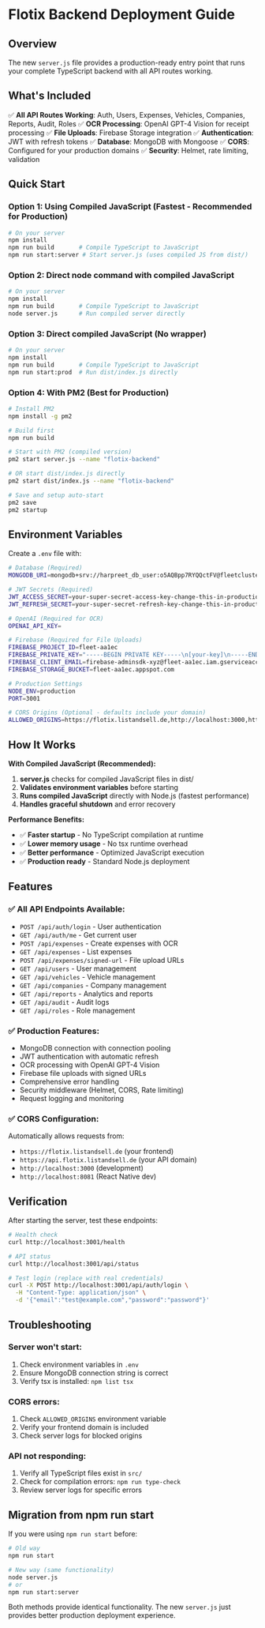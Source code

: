# Flotix Backend Deployment Guide

## Overview
The new `server.js` file provides a production-ready entry point that runs your complete TypeScript backend with all API routes working.

## What's Included
✅ **All API Routes Working**: Auth, Users, Expenses, Vehicles, Companies, Reports, Audit, Roles
✅ **OCR Processing**: OpenAI GPT-4 Vision for receipt processing
✅ **File Uploads**: Firebase Storage integration
✅ **Authentication**: JWT with refresh tokens
✅ **Database**: MongoDB with Mongoose
✅ **CORS**: Configured for your production domains
✅ **Security**: Helmet, rate limiting, validation

## Quick Start

### Option 1: Using Compiled JavaScript (Fastest - Recommended for Production)
```bash
# On your server
npm install
npm run build       # Compile TypeScript to JavaScript
npm run start:server # Start server.js (uses compiled JS from dist/)
```

### Option 2: Direct node command with compiled JavaScript
```bash
# On your server
npm install
npm run build       # Compile TypeScript to JavaScript
node server.js      # Run compiled server directly
```

### Option 3: Direct compiled JavaScript (No wrapper)
```bash
# On your server
npm install
npm run build       # Compile TypeScript to JavaScript
npm run start:prod  # Run dist/index.js directly
```

### Option 4: With PM2 (Best for Production)
```bash
# Install PM2
npm install -g pm2

# Build first
npm run build

# Start with PM2 (compiled version)
pm2 start server.js --name "flotix-backend"

# OR start dist/index.js directly
pm2 start dist/index.js --name "flotix-backend"

# Save and setup auto-start
pm2 save
pm2 startup
```

## Environment Variables
Create a `.env` file with:

```bash
# Database (Required)
MONGODB_URI=mongodb+srv://harpreet_db_user:o5AQBpp7RYQQctFV@fleetcluster.hqzrisg.mongodb.net/?retryWrites=true&w=majority&appName=FleetCluster

# JWT Secrets (Required)
JWT_ACCESS_SECRET=your-super-secret-access-key-change-this-in-production
JWT_REFRESH_SECRET=your-super-secret-refresh-key-change-this-in-production

# OpenAI (Required for OCR)
OPENAI_API_KEY=

# Firebase (Required for File Uploads)
FIREBASE_PROJECT_ID=fleet-aa1ec
FIREBASE_PRIVATE_KEY="-----BEGIN PRIVATE KEY-----\n[your-key]\n-----END PRIVATE KEY-----"
FIREBASE_CLIENT_EMAIL=firebase-adminsdk-xyz@fleet-aa1ec.iam.gserviceaccount.com
FIREBASE_STORAGE_BUCKET=fleet-aa1ec.appspot.com

# Production Settings
NODE_ENV=production
PORT=3001

# CORS Origins (Optional - defaults include your domain)
ALLOWED_ORIGINS=https://flotix.listandsell.de,http://localhost:3000,http://localhost:8081
```

## How It Works

**With Compiled JavaScript (Recommended):**
1. **server.js** checks for compiled JavaScript files in dist/
2. **Validates environment variables** before starting
3. **Runs compiled JavaScript** directly with Node.js (fastest performance)
4. **Handles graceful shutdown** and error recovery

**Performance Benefits:**
- ✅ **Faster startup** - No TypeScript compilation at runtime
- ✅ **Lower memory usage** - No tsx runtime overhead
- ✅ **Better performance** - Optimized JavaScript execution
- ✅ **Production ready** - Standard Node.js deployment

## Features

### ✅ All API Endpoints Available:
- `POST /api/auth/login` - User authentication
- `GET /api/auth/me` - Get current user
- `POST /api/expenses` - Create expenses with OCR
- `GET /api/expenses` - List expenses
- `POST /api/expenses/signed-url` - File upload URLs
- `GET /api/users` - User management
- `GET /api/vehicles` - Vehicle management
- `GET /api/companies` - Company management
- `GET /api/reports` - Analytics and reports
- `GET /api/audit` - Audit logs
- `GET /api/roles` - Role management

### ✅ Production Features:
- MongoDB connection with connection pooling
- JWT authentication with automatic refresh
- OCR processing with OpenAI GPT-4 Vision
- Firebase file uploads with signed URLs
- Comprehensive error handling
- Security middleware (Helmet, CORS, Rate limiting)
- Request logging and monitoring

### ✅ CORS Configuration:
Automatically allows requests from:
- `https://flotix.listandsell.de` (your frontend)
- `https://api.flotix.listandsell.de` (your API domain)
- `http://localhost:3000` (development)
- `http://localhost:8081` (React Native dev)

## Verification

After starting the server, test these endpoints:

```bash
# Health check
curl http://localhost:3001/health

# API status
curl http://localhost:3001/api/status

# Test login (replace with real credentials)
curl -X POST http://localhost:3001/api/auth/login \
  -H "Content-Type: application/json" \
  -d '{"email":"test@example.com","password":"password"}'
```

## Troubleshooting

### Server won't start:
1. Check environment variables in `.env`
2. Ensure MongoDB connection string is correct
3. Verify tsx is installed: `npm list tsx`

### CORS errors:
1. Check `ALLOWED_ORIGINS` environment variable
2. Verify your frontend domain is included
3. Check server logs for blocked origins

### API not responding:
1. Verify all TypeScript files exist in `src/`
2. Check for compilation errors: `npm run type-check`
3. Review server logs for specific errors

## Migration from npm run start

If you were using `npm run start` before:

```bash
# Old way
npm run start

# New way (same functionality)
node server.js
# or
npm run start:server
```

Both methods provide identical functionality. The new `server.js` just provides better production deployment experience.